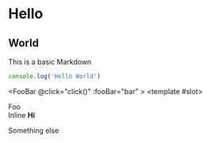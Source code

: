 # Hello

## World

This is a basic Markdown

```ts
console.log('Hello World')
```

<FooBar @click="click()" :fooBar="bar" >
  <template #slot>
    <div>Foo</div>
  </template>
  Inline **Hi**
</FooBar>

<SelfClosing />
<SelfClosing/>
<SelfClosing
  fooBar="bar"
/>

Something else
